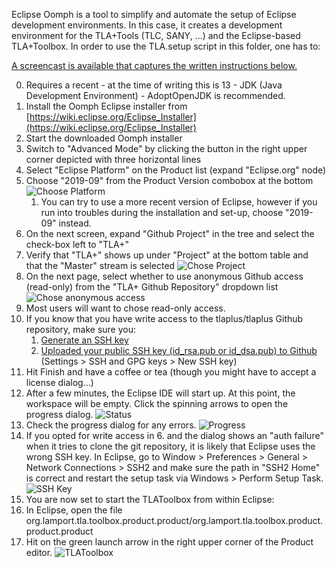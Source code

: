 Eclipse Oomph is a tool to simplify and automate the setup of Eclipse development environments. In this case, it creates a development environment for the TLA+Tools (TLC, SANY, ...) and the Eclipse-based TLA+Toolbox. In order to use the TLA.setup script in this folder, one has to:

[A screencast is available that captures the written instructions below.](https://vimeo.com/190224035)

0. Requires a recent - at the time of writing this is 13 - JDK (Java Development Environment) - AdoptOpenJDK is recommended.
1. Install the Oomph Eclipse installer from [https://wiki.eclipse.org/Eclipse_Installer](https://wiki.eclipse.org/Eclipse_Installer)
2. Start the downloaded Oomph installer
3. Switch to "Advanced Mode" by clicking the button in the right upper corner depicted with three horizontal lines
4. Select "Eclipse Platform" on the Product list (expand "Eclipse.org" node)
  1. Choose "2019-09" from the Product Version combobox at the bottom ![Choose Platform](https://raw.githubusercontent.com/lemmy/tlaplus/master/general/ide/images/00_PlatformSelection.png)
     1. You can try to use a more recent version of Eclipse, however if you run into troubles during the installation and set-up, choose "2019-09" instead.
5. On the next screen, expand "Github Project" in the tree and select the check-box left to "TLA+" 
  1. Verify that "TLA+" shows up under "Project" at the bottom table and that the "Master" stream is selected ![Chose Project](https://raw.githubusercontent.com/lemmy/tlaplus/master/general/ide/images/01_ProjectSelection.png)
6. On the next page, select whether to use anonymous Github access (read-only) from the "TLA+ Github Repository" dropdown list ![Chose anonymous access](https://raw.githubusercontent.com/lemmy/tlaplus/master/general/ide/images/02_Variables.png)
  1. Most users will want to chose read-only access.
  2. If you know that you have write access to the tlaplus/tlaplus Github repository, make sure you:
     1. [Generate an SSH key](https://help.github.com/articles/generating-an-ssh-key/)
     2. [Uploaded your public SSH key (id_rsa.pub or id_dsa.pub) to Github](https://github.com/settings/keys) (Settings > SSH and GPG keys > New SSH key)
7. Hit Finish and have a coffee or tea (though you might have to accept a license dialog...)
8. After a few minutes, the Eclipse IDE will start up. At this point, the workspace will be empty. Click the spinning arrows to open the progress dialog. ![Status](https://raw.githubusercontent.com/lemmy/tlaplus/master/general/ide/images/03_Status.png)
9. Check the progress dialog for any errors. ![Progress](https://raw.githubusercontent.com/lemmy/tlaplus/master/general/ide/images/04_Progress.png)
  1. If you opted for write access in 6. and the dialog shows an "auth failure" when it tries to clone the git repository, it is likely that Eclipse uses the wrong SSH key. In Eclipse, go to Window > Preferences > General > Network Connections > SSH2 and make sure the path in "SSH2 Home" is correct and restart the setup task via Windows > Perform Setup Task.
     ![SSH Key](https://raw.githubusercontent.com/lemmy/tlaplus/master/general/ide/images/05_SSHKey.png)
10. You are now set to start the TLAToolbox from within Eclipse:
  1. In Eclipse, open the file org.lamport.tla.toolbox.product.product/org.lamport.tla.toolbox.product.product.product
  2. Hit on the green launch arrow in the right upper corner of the Product editor. ![TLAToolbox](https://raw.githubusercontent.com/lemmy/tlaplus/master/general/ide/images/06_Toolbox.png)

